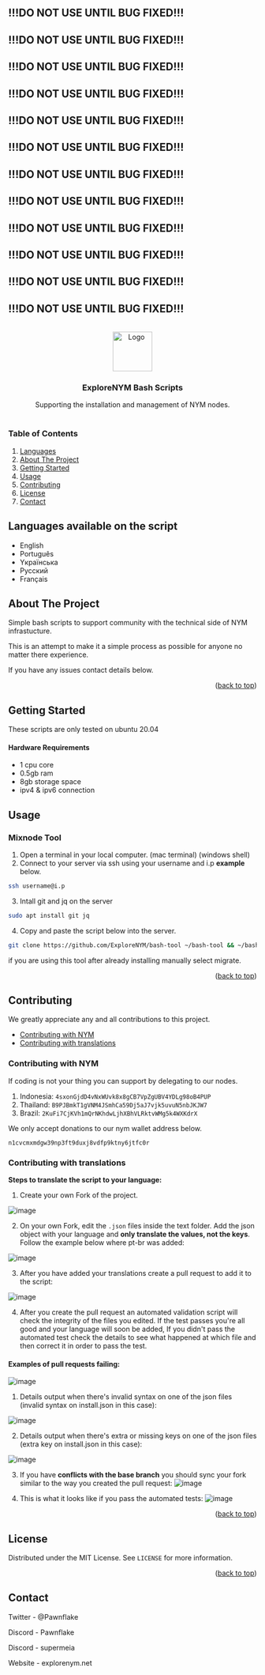 ## !!!DO NOT USE UNTIL BUG FIXED!!!
## !!!DO NOT USE UNTIL BUG FIXED!!!
## !!!DO NOT USE UNTIL BUG FIXED!!!
## !!!DO NOT USE UNTIL BUG FIXED!!!
## !!!DO NOT USE UNTIL BUG FIXED!!!
## !!!DO NOT USE UNTIL BUG FIXED!!!
## !!!DO NOT USE UNTIL BUG FIXED!!!
## !!!DO NOT USE UNTIL BUG FIXED!!!
## !!!DO NOT USE UNTIL BUG FIXED!!!
## !!!DO NOT USE UNTIL BUG FIXED!!!
## !!!DO NOT USE UNTIL BUG FIXED!!!
## !!!DO NOT USE UNTIL BUG FIXED!!!

<!-- PROJECT LOGO -->
<br />
<div align="center">
  <a href="https://explorenym.net">
    <img src="https://avatars.githubusercontent.com/u/133689180?s=400&u=57735708f37db2e7881d40428d2648d8d072d3d8&v=4" alt="Logo" width="80" height="80">
  </a>

  <h3 align="center">ExploreNYM Bash Scripts</h3>
  <p align="center">
    Supporting the installation and management of NYM nodes.
    <br />
    <br />
  </p>
</div>



### Table of Contents

<ol>
	
<li><a  href="#languages-available-on-the-script">Languages</a></li>

<li><a  href="#about-the-project">About The Project</a></li>

<li><a  href="#getting-started">Getting Started</a></ul>

<li><a  href="#usage">Usage</a></li>

<li><a  href="#contributing">Contributing</a></li>

<li><a  href="#license">License</a></li>

<li><a  href="#contact">Contact</a></li>

</ol>

## Languages available on the script
- English
- Português
- Yкраїнська
- Русский
- Français
<!-- ABOUT THE PROJECT -->
## About The Project

Simple bash scripts to support community with the technical side of NYM infrastucture.

This is an attempt to make it a simple process as possible for anyone no matter there experience.

If you have any issues contact details below.
<p  align="right">(<a  href="#readme-top">back to top</a>)</p>

<!-- GETTING STARTED -->
## Getting Started
These scripts are only tested on ubuntu 20.04

#### Hardware Requirements

* 1 cpu core
* 0.5gb ram
* 8gb storage space
* ipv4 & ipv6 connection

## Usage

### Mixnode Tool 

 1. Open a terminal in your local computer. (mac terminal) (windows shell)
 2. Connect to your server via ssh using your username and i.p **example** below.
```sh
ssh username@i.p
```
 3. Intall git and jq on the server
 ```sh
 sudo apt install git jq
 ```
 4. Copy and paste the script below into the server.

```sh
git clone https://github.com/ExploreNYM/bash-tool ~/bash-tool && ~/bash-tool/scripts/explore-nym.sh
```
if you are using this tool after already installing manually select migrate.

<p  align="right">(<a  href="#readme-top">back to top</a>)</p> 

<!-- CONTRIBUTING -->
## Contributing

 We greatly appreciate any and all contributions to this project.
 - [Contributing with NYM](#contributing-with-nym)
 - [Contributing with translations](#contributing-with-translations)

 ### Contributing with NYM
 If coding is not your thing you can support by delegating to our nodes.

1. Indonesia:  `4sxonGjdD4vNxWUvk8x8gCB7VpZgUBV4YDLg98oB4PUP`
2. Thailand:  `B9PJBmkT1gVNM4JSmhCa59Dj5aJ7vjk5uvuN5nbJKJW7`
3. Brazil: `2KuFi7CjKVh1mQrNKhdwLjhXBhVLRktvWMg5k4WXKdrX`

 We only accept donations to our nym wallet address below.
 
`n1cvcmxmdgw39np3ft9duxj8vdfp9ktny6jtfc0r`

### Contributing with translations
**Steps to translate the script to your language:**
1. Create your own Fork of the project.

![image](https://github.com/ExploreNYM/bash-tool/assets/69059969/62993136-a439-4572-b0e6-5fea1518d734)

2. On your own Fork, edit the `.json` files inside the text folder. Add the json object with your language and **only translate the values, not the keys**. Follow the example below where pt-br was added:

![image](https://github.com/ExploreNYM/bash-tool/assets/69059969/b5b5e2da-206c-43b8-9344-f0c1800c9ea4)

3. After you have added your translations create a pull request to add it to the script:

![image](https://github.com/ExploreNYM/bash-tool/assets/69059969/4f9eecef-3aa9-4412-bd3a-e78c87fadd73)

4. After you create the pull request an automated validation script will check the integrity of the files you edited. If the test passes you're all good and your language will soon be added, If you didn't pass the automated test check the details to see what happened at which file and then correct it in order to pass the test.

#### Examples of pull requests failing:
![image](https://github.com/ExploreNYM/bash-tool/assets/69059969/c44da60d-651c-411c-84d3-66f05a3889bf)

1. Details output when there's invalid syntax on one of the json files (invalid syntax on install.json in this case):

![image](https://github.com/ExploreNYM/bash-tool/assets/69059969/4d0fe097-0968-4e5d-9223-df20b246328e)

2. Details output when there's extra or missing keys on one of the json files (extra key on install.json in this case):

![image](https://github.com/ExploreNYM/bash-tool/assets/69059969/7ab0f6c9-23b9-40c6-8ac7-f3b4d9d45b28)

3. If you have **conflicts with the base branch** you should sync your fork similar to the way you created the pull request:
![image](https://github.com/ExploreNYM/bash-tool/assets/69059969/652e8830-c325-4222-b275-dc07dcf6ec87)

4. This is what it looks like if you pass the automated tests:
![image](https://github.com/ExploreNYM/bash-tool/assets/69059969/fedae5da-fc6c-43b2-b1f4-d997b93c4215)

<p  align="right">(<a  href="#readme-top">back to top</a>)</p>

<!-- LICENSE -->
## License

Distributed under the MIT License. See `LICENSE` for more information.

<p  align="right">(<a  href="#readme-top">back to top</a>)</p>

<!-- CONTACT -->
## Contact

Twitter - @Pawnflake

Discord - Pawnflake

Discord - supermeia

Website - explorenym.net

